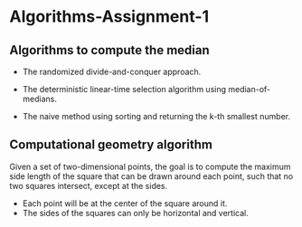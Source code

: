 # Algorithms-Assignment-1

## Algorithms to compute the median

- The randomized divide-and-conquer approach.

- The deterministic linear-time selection algorithm using median-of-medians.

- The naive method using sorting and returning the k-th smallest number.

## Computational geometry algorithm

Given a set of two-dimensional points, the goal is to compute the maximum side length
of the square that can be drawn around each point, such that no two squares intersect,
except at the sides.

- Each point will be at the center of the square around it.
- The sides of the squares can only be horizontal and vertical.

